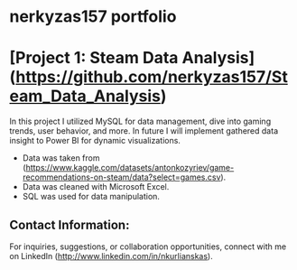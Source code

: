 # nerkyzas157 portfolio

# [Project 1: Steam Data Analysis] (https://github.com/nerkyzas157/Steam_Data_Analysis)

In this project I utilized MySQL for data management, dive into gaming trends, user behavior, and more.
In future I will implement gathered data insight to Power BI for dynamic visualizations.

- Data was taken from (https://www.kaggle.com/datasets/antonkozyriev/game-recommendations-on-steam/data?select=games.csv).
- Data was cleaned with Microsoft Excel.
- SQL was used for data manipulation.



## Contact Information:

For inquiries, suggestions, or collaboration opportunities, connect with me on LinkedIn (http://www.linkedin.com/in/nkurlianskas).
